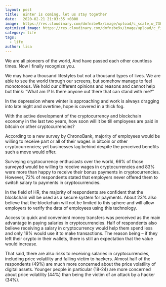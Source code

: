 ```yaml
---
layout: post
title:  Winter is coming, let us stay together
date:   2020-02-21 21:03:35 +0800
image:  https://res.cloudinary.com/dmfnzbe9x/image/upload/c_scale,w_730/v1583240439/WechatIMG19655_pfduqb.jpg
optimized_image: https://res.cloudinary.com/dmfnzbe9x/image/upload/c_fill,h_171,w_325/v1583240439/WechatIMG19655_pfduqb.jpg
category: life
tags:
  - life
author: lisa
---
```

We are all pioneers of the world,
And have passed each other countless times.
Now I finally recognize you.

We may have a thousand lifestyles but not a thousand types of lives. We are able to see the world through our screens, but somehow manage to feel monotonous. We hold our different opinions and reasons and cannot help but think: “What am I? Is there anyone out there that can stand with me?”

In the depression where winter is approaching and work is always dragging into late night and overtime, hope is covered in a thick fog.

With the active development of the cryptocurrency and blockchain economy in the last two years, how soon will it be till employees are paid in bitcoin or other cryptocurrencies?

According to a new survey by ChronoBank, majority of employees would be willing to receive part or all of their wages in bitcoin or other cryptocurrencies; yet businesses lag behind despite the perceived benefits such a move would offer.

Surveying cryptocurrency enthusiasts over the world, 66% of those surveyed would be willing to receive wages in cryptocurrencies and 83% were more than happy to receive their bonus payments in cryptocurrencies. However, 72% of respondents stated that employers never offered them to switch salary to payments in cryptocurrencies.

In the field of HR, the majority of respondents are confident that the blockchain will be used as a secure system for payments. About 23% also believe that the blockchain will not be limited to this sphere and will allow employers to verify the data of employees using this technology.

Access to quick and convenient money transfers was perceived as the main advantage in paying salaries in cryptocurrencies. Half of respondents also believe receiving a salary in cryptocurrency would help them spend less and only 19% would use it to make transactions. The reason being – if they left their crypto in their wallets, there is still an expectation that the value would increase.

That said, there are also risks to receiving salaries in cryptocurrencies, including price volatility and falling victim to hackers. Almost half of the respondents (49%) are much more concerned about the price volatility of digital assets. Younger people in particular (18-24) are more concerned about price volatility (44%) than being the victim of an attack by a hacker (34%).

